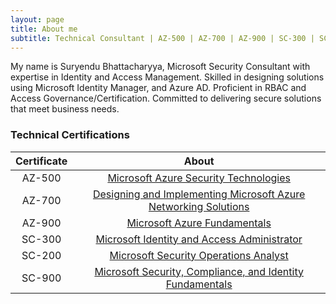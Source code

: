 ```yaml
---
layout: page
title: About me
subtitle: Technical Consultant | AZ-500 | AZ-700 | AZ-900 | SC-300 | SC-200 | SC-900
---
```


My name is Suryendu Bhattacharyya, Microsoft Security Consultant with expertise in Identity and Access Management. Skilled in designing solutions using Microsoft Identity Manager, and Azure AD. Proficient in RBAC and Access Governance/Certification. Committed to delivering secure solutions that meet business needs. 


### **Technical Certifications** 
|Certificate|About|
|:-------------:|:------:|
| AZ-500 | [Microsoft Azure Security Technologies](https://learn.microsoft.com/en-us/certifications/exams/az-500) 
| AZ-700 | [Designing and Implementing Microsoft Azure Networking Solutions](https://learn.microsoft.com/en-us/certifications/exams/az-700)
| AZ-900 | [Microsoft Azure Fundamentals](https://learn.microsoft.com/en-us/certifications/exams/az-900)
| SC-300 | [Microsoft Identity and Access Administrator](https://learn.microsoft.com/en-us/certifications/exams/sc-300)
| SC-200 | [Microsoft Security Operations Analyst](https://learn.microsoft.com/en-us/certifications/exams/sc-200)
| SC-900 | [Microsoft Security, Compliance, and Identity Fundamentals](https://learn.microsoft.com/en-us/certifications/exams/sc-900) 




